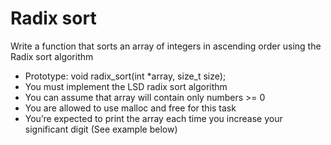 # Radix sort

Write a function that sorts an array of integers in ascending order using the Radix sort algorithm

- Prototype: void radix_sort(int *array, size_t size);
- You must implement the LSD radix sort algorithm
- You can assume that array will contain only numbers >= 0
- You are allowed to use malloc and free for this task
- You’re expected to print the array each time you increase your significant digit (See example below)